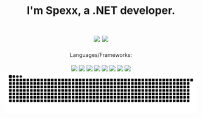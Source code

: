 <div align="center">
  <h1>I'm Spexx, a .NET developer.<h1/>
  <img height="180em" src="https://github-readme-stats.vercel.app/api?username=Spexxl&theme=midnight-purple&show_icons=true"/>
  <img height="180em" src="https://github-readme-stats.vercel.app/api/top-langs/?username=Spexxl&layout=compact&theme=midnight-purple"/>
</div>


<div align="center">
  Languages/Frameworks:<br/><br/>
  <img align="center" height="60" Widht="60" src="https://cdn.jsdelivr.net/gh/devicons/devicon@latest/icons/csharp/csharp-original.svg" />
  <img align="center" height="60" Widht="60" src="https://cdn.jsdelivr.net/gh/devicons/devicon@latest/icons/javascript/javascript-original.svg" />
  <img align="center" height="60" Widht="60" src="https://cdn.jsdelivr.net/gh/devicons/devicon@latest/icons/python/python-original.svg" />
  <img align="center" height="60" Widht="60" src="https://cdn.jsdelivr.net/gh/devicons/devicon@latest/icons/html5/html5-original-wordmark.svg" />
  <img align="center" height="60" Widht="60" src="https://cdn.jsdelivr.net/gh/devicons/devicon@latest/icons/css3/css3-original-wordmark.svg" />
  <img align="center" height="60" Widht="60" src="https://api.nuget.org/v3-flatcontainer/avalonia/11.0.10/icon" />
  <img align="center" height="60" Widht="60" src="https://cdn.jsdelivr.net/gh/devicons/devicon@latest/icons/electron/electron-original.svg"/>
  <img align="center" height="60" Widht="60" src="https://cdn.jsdelivr.net/gh/devicons/devicon@latest/icons/dotnetcore/dotnetcore-original.svg"/>
</div>

<picture>
  <source
    media="(prefers-color-scheme: dark)"
    srcset="https://raw.githubusercontent.com/Spexxl/Spexxl/output/github-contribution-grid-snake-dark.svg"
  />
  <source
    media="(prefers-color-scheme: light)"
    srcset="https://raw.githubusercontent.com/Spexxl/Spexxl/output/github-contribution-grid-snake.svg"
  />
  <img
    alt="github contribution grid snake animation"
    src="https://raw.githubusercontent.com/Spexxl/Spexxl/output/github-contribution-grid-snake.svg"
  />
</picture>
